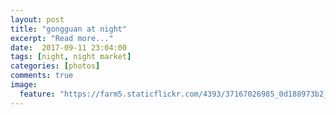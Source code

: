 ```yaml
---
layout: post
title: "gongguan at night"
excerpt: "Read more..."
date:  2017-09-11 23:04:00
tags: [night, night market]
categories: [photos]
comments: true
image:
  feature: "https://farm5.staticflickr.com/4393/37167026985_0d188973b2_o.jpg" 
---
```


